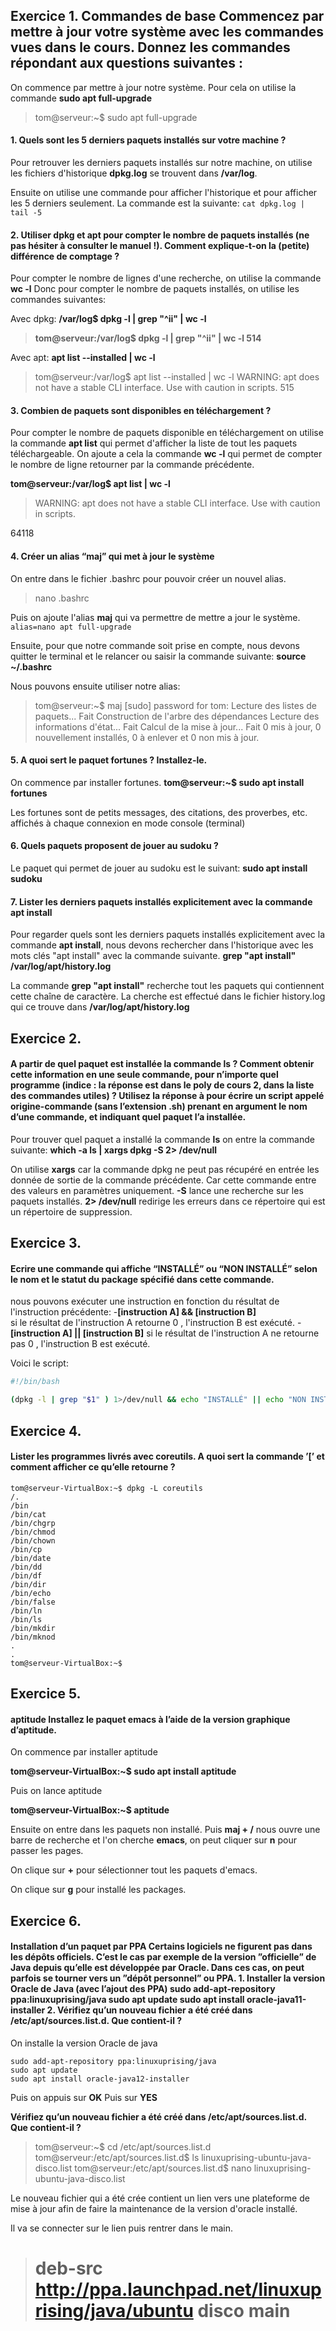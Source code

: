 ## Exercice 1. Commandes de base Commencez par mettre à jour votre système avec les commandes vues dans le cours. Donnez les commandes répondant aux questions suivantes : 

On commence par mettre à jour notre système.
Pour cela on utilise la commande **sudo apt full-upgrade**
>tom@serveur:~$ sudo apt full-upgrade

####  1. Quels sont les 5 derniers paquets installés sur votre machine ?
Pour retrouver les derniers paquets installés sur notre machine, on utilise les fichiers d'historique **dpkg.log** se trouvent dans **/var/log**.

Ensuite on utilise une commande pour afficher l'historique et pour afficher les 5 derniers seulement.
La commande est la suivante:
```cat dpkg.log | tail -5```


#### 2. Utiliser dpkg et apt pour compter le nombre de paquets installés (ne pas hésiter à consulter le manuel !). Comment explique-t-on la (petite) différence de comptage ? 
Pour compter le nombre de lignes d'une recherche, on utilise la commande **wc -l**
Donc pour compter le nombre de paquets installés, on utilise les commandes suivantes:

Avec dpkg: **/var/log$ dpkg -l | grep "^ii" | wc -l**
>**tom@serveur:/var/log$ dpkg -l | grep "^ii" | wc -l
514**

Avec apt: **apt list --installed | wc -l**
>tom@serveur:/var/log$ apt list --installed | wc -l
WARNING: apt does not have a stable CLI interface. Use with caution in scripts.
515


#### 3. Combien de paquets sont disponibles en téléchargement ? 
Pour compter le nombre de paquets disponible en téléchargement on utilise la commande **apt list** qui permet d'afficher la liste de tout les paquets téléchargeable.
On ajoute a cela la commande **wc -l** qui permet de compter le nombre de ligne retourner par la commande précédente.

**tom@serveur:/var/log$ apt list | wc -l**

>WARNING: apt does not have a stable CLI interface. Use with caution in scripts.

64118

#### 4. Créer un alias “maj” qui met à jour le système
On entre dans le fichier .bashrc pour pouvoir créer un nouvel alias.
> nano .bashrc

Puis on ajoute l'alias **maj** qui va permettre de mettre a jour le système.
```alias=nano apt full-upgrade```

Ensuite, pour que notre commande soit prise en compte, nous devons quitter le terminal et le relancer ou saisir la commande suivante: **source ~/.bashrc**

Nous pouvons ensuite utiliser notre alias:
>tom@serveur:~$ maj
[sudo] password for tom:
Lecture des listes de paquets... Fait
Construction de l'arbre des dépendances
Lecture des informations d'état... Fait
Calcul de la mise à jour... Fait
0 mis à jour, 0 nouvellement installés, 0 à enlever et 0 non mis à jour.

#### 5. A quoi sert le paquet fortunes ? Installez-le. 
On commence par installer fortunes.
**tom@serveur:~$ sudo apt install fortunes**

Les fortunes sont de petits messages, des citations, des proverbes, etc. affichés à chaque connexion en mode console (terminal)

#### 6. Quels paquets proposent de jouer au sudoku ? 
Le paquet qui permet de jouer au sudoku est le suivant:
**sudo apt install sudoku**

#### 7. Lister les derniers paquets installés explicitement avec la commande apt install
Pour regarder quels sont les derniers paquets installés explicitement avec la commande **apt install**, nous devons rechercher dans l'historique avec les mots clés "apt install" avec la commande suivante.
**grep "apt install" /var/log/apt/history.log**

La commande **grep "apt install"** recherche tout les paquets qui contiennent cette chaîne de caractère. La cherche est effectué dans le fichier history.log qui ce trouve dans **/var/log/apt/history.log**



## Exercice 2. 

#### A partir de quel paquet est installée la commande ls ? Comment obtenir cette information en une seule commande, pour n’importe quel programme (indice : la réponse est dans le poly de cours 2, dans la liste des commandes utiles) ? Utilisez la réponse à pour écrire un script appelé origine-commande (sans l’extension .sh) prenant en argument le nom d’une commande, et indiquant quel paquet l’a installée.
Pour trouver quel paquet a installé la commande **ls** on entre la commande suivante:
**which -a ls | xargs dpkg -S 2> /dev/null**

On utilise **xargs** car la commande dpkg ne peut pas récupéré en entrée les donnée de sortie de la commande précédente.
Car cette commande entre des valeurs en paramètres uniquement.
**-S** lance une recherche sur les paquets installés.
**2> /dev/null** redirige les erreurs dans ce répertoire qui est un répertoire de suppression. 



## Exercice 3. 
#### Ecrire une commande qui affiche “INSTALLÉ” ou “NON INSTALLÉ” selon le nom et le statut du package spécifié dans cette commande. 

nous pouvons exécuter une instruction en fonction du résultat de l'instruction précédente:
-**[instruction A] && [instruction B]**  
si le résultat de l'instruction A retourne 0 , l'instruction B est exécuté.
-**[instruction A] || [instruction B]** 
si le résultat de l'instruction A ne retourne pas 0 , l'instruction B est exécuté.

Voici le script:
```bash
#!/bin/bash

(dpkg -l | grep "$1" ) 1>/dev/null && echo "INSTALLÉ" || echo "NON INSTALLÉ"
```



## Exercice 4. 
#### Lister les programmes livrés avec coreutils. A quoi sert la commande ’[’ et comment afficher ce qu’elle retourne ? 
```console
tom@serveur-VirtualBox:~$ dpkg -L coreutils
/.
/bin
/bin/cat
/bin/chgrp
/bin/chmod
/bin/chown
/bin/cp
/bin/date
/bin/dd
/bin/df
/bin/dir
/bin/echo
/bin/false
/bin/ln
/bin/ls
/bin/mkdir
/bin/mknod
.
.
tom@serveur-VirtualBox:~$
```

## Exercice 5. 
#### aptitude Installez le paquet emacs à l’aide de la version graphique d’aptitude. 

On commence par installer aptitude

**tom@serveur-VirtualBox:~$ sudo apt install aptitude**

Puis on lance aptitude

**tom@serveur-VirtualBox:~$  aptitude**

Ensuite on entre dans les paquets non installé.
Puis **maj + /** nous ouvre une barre de recherche et l'on cherche **emacs**, on peut cliquer sur **n** pour passer les pages.

On clique sur **+** pour sélectionner tout les paquets d'emacs.

On clique sur **g** pour installé les packages.


## Exercice 6. 
#### Installation d’un paquet par PPA Certains logiciels ne figurent pas dans les dépôts officiels. C’est le cas par exemple de la version ”officielle” de Java depuis qu’elle est développée par Oracle. Dans ces cas, on peut parfois se tourner vers un ”dépôt personnel” ou PPA. 1. Installer la version Oracle de Java (avec l’ajout des PPA) sudo add-apt-repository ppa:linuxuprising/java sudo apt update sudo apt install oracle-java11-installer 2. Vérifiez qu’un nouveau fichier a été créé dans /etc/apt/sources.list.d. Que contient-il ?

On installe la version Oracle de java
```
sudo add-apt-repository ppa:linuxuprising/java
sudo apt update
sudo apt install oracle-java12-installer
```
Puis on appuis sur **OK**
Puis sur **YES**

**Vérifiez qu’un nouveau fichier a été créé dans /etc/apt/sources.list.d. Que contient-il ?**

>tom@serveur:~$ cd /etc/apt/sources.list.d
tom@serveur:/etc/apt/sources.list.d$ ls
linuxuprising-ubuntu-java-disco.list
tom@serveur:/etc/apt/sources.list.d$ nano linuxuprising-ubuntu-java-disco.list


Le nouveau fichier qui a été crée contient un lien vers une plateforme de mise à jour afin de faire la maintenance de la version d'oracle installé.

Il va se connecter sur le lien puis rentrer dans le main.


># deb-src http://ppa.launchpad.net/linuxuprising/java/ubuntu disco main

